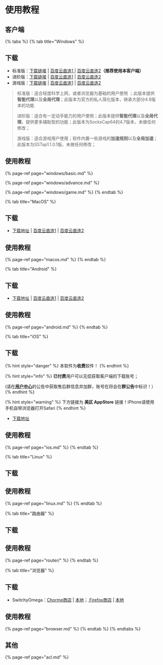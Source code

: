 # 使用教程

## 客户端

{% tabs %}
{% tab title="Windows" %}
## 下载

* 标准版：[下载链接](https://github.com/ZBrettonYe/SSR-Client/releases/download/1.0/ShadowsocksR-win.exe) \| [百度云直连1 ](http://d.pcs.baidu.com/file/15988c6190052b9ef4cdd7c487091523?fid=3291509505-250528-944373228891566&dstime=1528356119&rt=sh&sign=FDtAERVY-DCb740ccc5511e5e8fedcff06b081203-kwyuFNqhlrpHclMSVsCCj60h4gM%3D&expires=8h&chkv=1&chkbd=0&chkpc=et&dp-logid=197358362980517608&dp-callid=0&r=650056308)\| [百度云直连2](http://nj02all01.baidupcs.com/file/15988c6190052b9ef4cdd7c487091523?bkt=p3-140015988c6190052b9ef4cdd7c48709152353d703fa0000000ef800&fid=3291509505-250528-944373228891566&time=1528356119&sign=FDTAXGERLQBHSK-DCb740ccc5511e5e8fedcff06b081203-GoU%2BL%2FFcSAa7yZnXbhp%2B8mKIGgc%3D&to=63&size=980992&sta_dx=980992&sta_cs=2&sta_ft=exe&sta_ct=0&sta_mt=0&fm2=MH%2CYangquan%2CAnywhere%2C%2Czhejiang%2Cct&vuk=282335&iv=0&newver=1&newfm=1&secfm=1&flow_ver=3&pkey=140015988c6190052b9ef4cdd7c48709152353d703fa0000000ef800&sl=76480590&expires=8h&rt=sh&r=650056308&mlogid=197358362980517608&vbdid=-&fin=Windows%E6%A0%87%E5%87%86%E7%89%88.exe&fn=Windows%E6%A0%87%E5%87%86%E7%89%88.exe&rtype=1&dp-logid=197358362980517608&dp-callid=0.1.1&hps=1&tsl=80&csl=80&csign=ZMLyV6T0L9zkkwFfMOo%2F4sxc4LA%3D&so=0&ut=6&uter=4&serv=0&uc=1276022117&ic=2044265468&ti=26fa64dbec28822489117b0f98fc48a9bb7dcc45ac3b92de305a5e1275657320&by=themis)**（推荐使用本客户端）**
* 进阶版：[下载链接](https://github.com/ZBrettonYe/SSR-Client/blob/master/SocksCap64-setup-4.7.exe) \| [百度云直连1](http://d.pcs.baidu.com/file/8c2e80dec0f8fb17f7cdb8074079986a?fid=3291509505-250528-1049663096820985&dstime=1528354499&rt=sh&sign=FDtAERVY-DCb740ccc5511e5e8fedcff06b081203-ioNTiCAX8gKjWEFvRPRVmv9Yw58%3D&expires=8h&chkv=1&chkbd=0&chkpc=et&dp-logid=196923666160462229&dp-callid=0&r=981512755) \| [百度云直连2](http://d11.baidupcs.com/file/8c2e80dec0f8fb17f7cdb8074079986a?bkt=p3-0000b14657110b54cac45f6e4e5e76bf058d&xcode=5c9281bea93faa0a212fe01d0f8f50b9f278b6a764ed93b7e58b50c7aa6f27d8dbb06458dfe24a2def1a1d89291282979a7e3ac4ae9d7ad8&fid=3291509505-250528-1049663096820985&time=1528354500&sign=FDTAXGERLQBHSK-DCb740ccc5511e5e8fedcff06b081203-tEHQR8TXywbTCUs4T%2FhIkG5xO94%3D&to=h5&size=8217028&sta_dx=8217028&sta_cs=33&sta_ft=exe&sta_ct=0&sta_mt=0&fm2=MH%2CYangquan%2CAnywhere%2C%2Czhejiang%2Cct&vuk=282335&iv=0&newver=1&newfm=1&secfm=1&flow_ver=3&pkey=0000b14657110b54cac45f6e4e5e76bf058d&sl=76480590&expires=8h&rt=sh&r=981512755&mlogid=196923666160462229&vbdid=-&fin=Windows1%E5%8F%B7%E8%BF%9B%E9%98%B6%E7%89%88.exe&fn=Windows1%E5%8F%B7%E8%BF%9B%E9%98%B6%E7%89%88.exe&rtype=1&dp-logid=196923666160462229&dp-callid=0.1.1&hps=1&tsl=80&csl=80&csign=ZMLyV6T0L9zkkwFfMOo%2F4sxc4LA%3D&so=0&ut=6&uter=4&serv=0&uc=1276022117&ic=2044265468&ti=54c943154d8629039fb0f7521139a968379edda252c38881&by=themis)
* 游戏版：[下载链接](https://github.com/ZBrettonYe/SSR-Client/blob/master/SSTAP.exe) \| [百度云直连1](http://d.pcs.baidu.com/file/d1311ccd62041691922bec9efd5ce16e?fid=3291509505-250528-609004835499138&dstime=1528354499&rt=sh&sign=FDtAERVY-DCb740ccc5511e5e8fedcff06b081203-IbvElAiwKhU4Fs5K1t%2BM2XtD%2F0s%3D&expires=8h&chkv=1&chkbd=0&chkpc=et&dp-logid=196923666160462229&dp-callid=0&r=792867322) \| [百度云直连2](http://d11.baidupcs.com/file/d1311ccd62041691922bec9efd5ce16e?bkt=p3-000085331bdb74923744d9acfad6f00dea32&xcode=5c9281bea93faa0a0770798a6fca835d08fbfbe705ece9be501a2e7f397da032748cfed489fb6d3b318458bfbc40d9f3316128a2cdfcce4d&fid=3291509505-250528-609004835499138&time=1528354500&sign=FDTAXGERLQBHSK-DCb740ccc5511e5e8fedcff06b081203-9VH4VssjmWcC8q%2FTuGom73zkR5c%3D&to=d11&size=7131467&sta_dx=7131467&sta_cs=3098&sta_ft=exe&sta_ct=0&sta_mt=0&fm2=MH%2CYangquan%2CAnywhere%2C%2Czhejiang%2Cct&vuk=282335&iv=0&newver=1&newfm=1&secfm=1&flow_ver=3&pkey=000085331bdb74923744d9acfad6f00dea32&sl=76480590&expires=8h&rt=sh&r=792867322&mlogid=196923666160462229&vbdid=-&fin=Windows%E6%B8%B8%E6%88%8F%E7%89%88.exe&fn=Windows%E6%B8%B8%E6%88%8F%E7%89%88.exe&rtype=1&dp-logid=196923666160462229&dp-callid=0.1.1&hps=1&tsl=80&csl=80&csign=ZMLyV6T0L9zkkwFfMOo%2F4sxc4LA%3D&so=0&ut=6&uter=4&serv=0&uc=1276022117&ic=2044265468&ti=8b6cd3e3a528840503bc1454dd1f605db94a9320493d1675&by=themis)

> 标准版：适合轻度科学上网，或者浏览器为基础的用户使用 ；此版本提供**智能代理**以及**全局代理**；此版本为官方的私人简化版本，继承大部分4.9版本的功能
>
> 进阶版：适合有一定动手能力的用户使用；此版本提供**智能代理**以及**全局代理**，提供更多辅助型的功能；此版本为SocksCap64的4.7版本，未做任何修改；
>
> 游戏版：适合游戏用户使用；软件内置一些游戏的**加速规则**以及**全局加速**；此版本为SSTap1.1.0.1版，未做任何修改；

## 使用教程

{% page-ref page="windows/basic.md" %}

{% page-ref page="windows/advance.md" %}

{% page-ref page="windows/game.md" %}
{% endtab %}

{% tab title="MacOS" %}
## 下载

* [下载地址](https://github.com/ZBrettonYe/SSR-Client/blob/master/shadowsocksr.apk) \| [百度云直连1](http://d.pcs.baidu.com/file/b3497629e0c13f3e4166593fb8569a1a?fid=3291509505-250528-115861818244828&dstime=1528354499&rt=sh&sign=FDtAERVY-DCb740ccc5511e5e8fedcff06b081203-Lnsbsyz3r9TNSmZ7jJgax6%2Fhah4%3D&expires=8h&chkv=1&chkbd=0&chkpc=et&dp-logid=196923666160462229&dp-callid=0&r=644518955) \| [百度云直连2](http://d11.baidupcs.com/file/b3497629e0c13f3e4166593fb8569a1a?bkt=p3-000043799891535cd106d025cdf08741ea60&xcode=5c9281bea93faa0a3119da1f24f9a5d077acc788a3d2905e06f2cbcc75ccb9e75b604bf6404e1b90318458bfbc40d9f3316128a2cdfcce4d&fid=3291509505-250528-115861818244828&time=1528354500&sign=FDTAXGERLQBHSK-DCb740ccc5511e5e8fedcff06b081203-%2FnuqbX2rbv7BUSumhoSo9zSRvGE%3D&to=d11&size=7890401&sta_dx=7890401&sta_cs=354&sta_ft=dmg&sta_ct=0&sta_mt=0&fm2=MH%2CYangquan%2CAnywhere%2C%2Czhejiang%2Cct&vuk=282335&iv=0&newver=1&newfm=1&secfm=1&flow_ver=3&pkey=000043799891535cd106d025cdf08741ea60&sl=76480590&expires=8h&rt=sh&r=644518955&mlogid=196923666160462229&vbdid=-&fin=MacOS%E7%89%88.dmg&fn=MacOS%E7%89%88.dmg&rtype=1&dp-logid=196923666160462229&dp-callid=0.1.1&hps=1&tsl=80&csl=80&csign=ZMLyV6T0L9zkkwFfMOo%2F4sxc4LA%3D&so=0&ut=6&uter=4&serv=0&uc=1276022117&ic=2044265468&ti=9cf67ec2c4eb6cc0274117fa94975380379edda252c38881&by=themis)

##  使用教程

{% page-ref page="macos.md" %}
{% endtab %}

{% tab title="Android" %}
## 下载

* [下载地址](https://github.com/ZBrettonYe/SSR-Client/blob/master/ShadowsocksR-win.exe) \| [百度云直连1](http://d.pcs.baidu.com/file/1ec558fedf6871d9d5c6cf9d7e219cbd?fid=3291509505-250528-680848220127006&dstime=1528354499&rt=sh&sign=FDtAERVY-DCb740ccc5511e5e8fedcff06b081203-N%2BioHxqU%2FzNGw%2BoicXdCSwFtHOk%3D&expires=8h&chkv=1&chkbd=0&chkpc=et&dp-logid=196923666160462229&dp-callid=0&r=434442089) \| [百度云直连2](http://d11.baidupcs.com/file/1ec558fedf6871d9d5c6cf9d7e219cbd?bkt=p3-14001ec558fedf6871d9d5c6cf9d7e219cbd4fc6a2380000003adc78&xcode=5c9281bea93faa0af162a3dbadec9fed6547a30be13cb812d5b48217431bd211d3f3f046392a1db3ef1a1d89291282979a7e3ac4ae9d7ad8&fid=3291509505-250528-680848220127006&time=1528354500&sign=FDTAXGERLQBHSK-DCb740ccc5511e5e8fedcff06b081203-KX2K8MpKdGJMoRz%2B2PeEiJygiQs%3D&to=d11&size=3857528&sta_dx=3857528&sta_cs=580&sta_ft=apk&sta_ct=0&sta_mt=0&fm2=MH%2CYangquan%2CAnywhere%2C%2Czhejiang%2Cct&vuk=282335&iv=0&newver=1&newfm=1&secfm=1&flow_ver=3&pkey=14001ec558fedf6871d9d5c6cf9d7e219cbd4fc6a2380000003adc78&sl=76480590&expires=8h&rt=sh&r=434442089&mlogid=196923666160462229&vbdid=-&fin=%E5%AE%89%E5%8D%93%E7%89%88.apk&fn=%E5%AE%89%E5%8D%93%E7%89%88.apk&rtype=1&dp-logid=196923666160462229&dp-callid=0.1.1&hps=1&tsl=80&csl=80&csign=ZMLyV6T0L9zkkwFfMOo%2F4sxc4LA%3D&so=0&ut=6&uter=4&serv=0&uc=1276022117&ic=2044265468&ti=26fa64dbec2882241dd4fbb4296a70204e5a9b661201b80d305a5e1275657320&by=themis)

##  使用教程

{% page-ref page="android.md" %}
{% endtab %}

{% tab title="iOS" %}
## 下载

{% hint style="danger" %}
本软件为**收费**软件！
{% endhint %}

{% hint style="info" %}
**已付费**用户可以无偿获取客户端的下载账号；

\(请在[**用户中心**](http://ssr.hentaiworld.cc/)的公告中获取售后群信息并加群，账号在将会在**群公告**中标识！）
{% endhint %}

{% hint style="warning" %}
下方链接为 **美区 AppStore** 链接！iPhone请使用手机自带浏览器打开Safari
{% endhint %}

* [下载地址](https://itunes.apple.com/us/app/shadowrocket/id932747118?mt=8)

##  使用教程

{% page-ref page="ios.md" %}
{% endtab %}

{% tab title="Linux" %}
## 下载

##  使用教程

{% page-ref page="linux.md" %}
{% endtab %}

{% tab title="路由器" %}
## 下载

##  使用教程

{% page-ref page="router/" %}
{% endtab %}

{% tab title="浏览器" %}
## 下载

* SwitchyOmega：[Chorme商店](https://chrome.google.com/webstore/detail/proxy-switchyomega/padekgcemlokbadohgkifijomclgjgif) \| [本地](https://github.com/FelisCatus/SwitchyOmega/releases/download/v2.5.11/SwitchyOmega_Chromium.crx)；[ Firefox商店](https://addons.mozilla.org/en-US/firefox/addon/switchyomega/) \| [本地](https://github.com/FelisCatus/SwitchyOmega/releases/download/v2.5.11/proxy_switchyomega-2.5.11-an.fx.xpi)

##  使用教程

{% page-ref page="browser.md" %}
{% endtab %}
{% endtabs %}

## 其他

{% page-ref page="acl.md" %}

